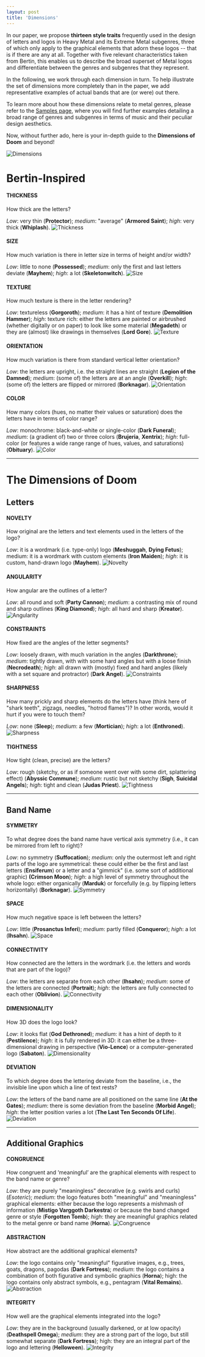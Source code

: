```yaml
---
layout: post
title: 'Dimensions'
---
```

In our paper, we propose **thirteen style traits** frequently used in the design of letters and logos in Heavy Metal and its Extreme Metal subgenres, three of which only apply to the graphical elements that adorn these logos -- that is if there are any at all. Together with five relevant characteristics taken from Bertin, this enables us to describe the broad superset of Metal logos and differentiate between the genres and subgenres that they represent. 

In the following, we work through each dimension in turn. To help illustrate the set of dimensions more completely than in the paper, we add representative examples of actual bands that are (or were) out there. 
<!-- Additionally, Gerrit provides commentary to explain what and to what extent these dimensions can say about genre determination. -->

To learn more about how these dimensions relate to metal genres, please refer to the [Samples page](..\projects\proj-2), where you will find further examples detailing a broad range of genres and subgenres in terms of music and their peculiar design aesthetics. 

Now, without further ado, here is your in-depth guide to the **Dimensions of Doom** and beyond!


![Dimensions](..\assets\img\projects\proj-1\dimensions.png)

# Bertin-Inspired
#### THICKNESS
How thick are the letters? 

*Low*: very thin (**Protector**); *medium*: "average" (**Armored Saint**); *high*: very thick (**Whiplash**).
![Thickness](..\assets\img\projects\proj-1\thickness.jpg)

#### SIZE
How much variation is there in letter size in terms of height and/or width? 

*Low*: little to none (**Possessed**); *medium*: only the first and last letters deviate (**Mayhem**); *high*: a lot (**Skeletonwitch**).
![Size](..\assets\img\projects\proj-1\size.jpg)

#### TEXTURE
How much texture is there in the letter rendering?

*Low*: textureless (**Gorgoroth**); *medium*: it has a hint of texture (**Demolition Hammer**); *high*: texture rich: either the letters are painted or airbrushed (whether digitally or on paper) to look like some material (**Megadeth**) or they are (almost) like drawings in themselves (**Lord Gore**).
![Texture](..\assets\img\projects\proj-1\texture.jpg)


#### ORIENTATION
How much variation is there from standard vertical letter orientation?

*Low*: the letters are upright, i.e. the straight lines are straight (**Legion of the Damned**); *medium*: (some of) the letters are at an angle (**Overkill**); *high*: (some of) the letters are flipped or mirrored (**Borknagar**).
![Orientation](..\assets\img\projects\proj-1\orientation.jpg)


#### COLOR
How many colors (hues, no matter their values or saturation) does the letters have in terms of color range? 

*Low*: monochrome: black-and-white or single-color (**Dark Funeral**); *medium*: (a gradient of) two or three colors (**Brujeria**, **Xentrix**); *high*: full-color (or features a wide range range of hues, values, and saturations) (**Obituary**).
![Color](..\assets\img\projects\proj-1\color.jpg)


---

# The Dimensions of Doom
## Letters
#### NOVELTY
How original are the letters and text elements used in the letters of the logo?

*Low*: it is a wordmark (i.e. type-only) logo (**Meshuggah**, **Dying Fetus**); medium: it is a wordmark with custom elements (**Iron Maiden**); *high*: it is custom, hand-drawn logo (**Mayhem**). 
![Novelty](..\assets\img\projects\proj-1\novelty.jpg)

#### ANGULARITY
How angular are the outlines of a letter? 

*Low*: all round and soft (**Party Cannon**); *medium*: a contrasting mix of round and sharp outlines (**King Diamond**); *high*: all hard and sharp (**Kreator**). 
![Angularity](..\assets\img\projects\proj-1\angularity.jpg)

#### CONSTRAINTS
How fixed are the angles of the letter segments?

*Low*: loosely drawn, with much variation in the angles (**Darkthrone**); *medium*: tightly drawn, with with some hard angles but with a loose finish (**Necrodeath**); *high*: all drawn with (mostly) fixed and hard angles (likely with a set square and protractor) (**Dark Angel**).
![Constraints](..\assets\img\projects\proj-1\constraints.jpg)


#### SHARPNESS
How many prickly and sharp elements do the letters have (think here of "shark teeth", zigzags, needles, "hotrod flames")? In other words, would it hurt if you were to touch them?

*Low*: none (**Sleep**); *medium*: a few (**Mortician**); *high*: a lot (**Enthroned**).
![Sharpness](..\assets\img\projects\proj-1\sharpness.jpg)

#### TIGHTNESS
How tight (clean, precise) are the letters?

*Low*: rough (sketchy, or as if someone went over with some dirt, splattering effect) (**Abyssic Commune**); *medium*: rustic but not sketchy (**Sigh**, **Suicidal Angels**); *high*: tight and clean (**Judas Priest**).
![Tightness](..\assets\img\projects\proj-1\tightness.jpg)

---

## Band Name
#### SYMMETRY
To what degree does the band name have vertical axis symmetry (i.e., it can be mirrored from left to right)?

*Low*: no symmetry (**Suffocation**); *medium*: only the outermost left and right parts of the logo are symmetrical: these could either be the first and last letters (**Ensiferum**) or a letter and a "gimmick" (i.e. some sort of additional graphic) **(Crimson Moon**); *high*: a high level of symmetry throughout the whole logo: either organically (**Marduk**) or forcefully (e.g. by flipping letters horizontally) (**Borknagar**).
![Symmetry](..\assets\img\projects\proj-1\symmetry.jpg)


#### SPACE
How much negative space is left between the letters? 

*Low*: little (**Prosanctus Inferi**); *medium*: partly filled (**Conqueror**); *high*: a lot (**Ihsahn**).
![Space](..\assets\img\projects\proj-1\space.jpg)

#### CONNECTIVITY
How connected are the letters in the wordmark (i.e. the letters and words that are part of the logo)?

*Low*: the letters are separate from each other (**Ihsahn**); *medium*: some of the letters are connected (**Portrait**); *high*: the letters are fully connected to each other (**Oblivion**).
![Connectivity](..\assets\img\projects\proj-1\connectedness.jpg)

#### DIMENSIONALITY
How 3D does the logo look?

*Low*: it looks flat (**God Dethroned**); *medium*: it has a hint of depth to it (**Pestilence**); *high*: it is fully rendered in 3D: it can either be a three-dimensional drawing in perspective (**Vio-Lence**) or a computer-generated logo (**Sabaton**).
![Dimensionality](..\assets\img\projects\proj-1\dimensionality.jpg)

#### DEVIATION
To which degree does the lettering deviate from the baseline, i.e., the invisible line upon which a line of text rests?

*Low*: the letters of the band name are all positioned on the same line (**At the Gates**); *medium*: there is some deviation from the baseline (**Morbid Angel**); *high*: the letter position varies a lot (**The Last Ten Seconds Of Life**).
![Deviation](..\assets\img\projects\proj-1\deviation.jpg)

---

## Additional Graphics
#### CONGRUENCE
How congruent and ‘meaningful’ are the graphical elements with respect to the band name or genre?

*Low*: they are purely "meaningless" decorative (e.g. swirls and curls) (*Esoteric*); *medium*: the logo features both "meaningful" and "meaningless" graphical elements: either because the logo represents a mishmash of information (**Mistigo Varggoth Darkestra**) or because the band changed genre or style (**Forgotten Tomb**); *high*: they are meaningful graphics related to the metal genre or band name (**Horna**).
![Congruence](..\assets\img\projects\proj-1\congruence.jpg)


#### ABSTRACTION
How abstract are the additional graphical elements? 

*Low*: the logo contains only "meaningful" figurative images, e.g., trees, goats, dragons, pagodas (**Dark Fortress**); *medium*: the logo contains a combination of both figurative and symbolic graphics (**Horna**); high: the logo contains only abstract symbols, e.g., pentagram (**Vital Remains**).
![Abstraction](..\assets\img\projects\proj-1\abstraction.jpg)


#### INTEGRITY
How well are the graphical elements integrated into the logo? 

*Low*: they are in the background (usually darkened, or at low opacity) (**Deathspell Omega**); *medium*: they are a strong part of the logo, but still somewhat separate (**Dark Fortress**); high: they are an integral part of the logo and lettering (**Helloween**).
![Integrity](..\assets\img\projects\proj-1\integrity.jpg)